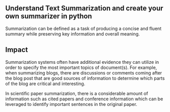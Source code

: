 ## Understand Text Summarization and create your own summarizer in python

Summarization can be defined as a task of producing a concise and fluent summary while preserving key information and overall meaning.

## Impact

Summarization systems often have additional evidence they can utilize in order to specify the most important topics of document(s). For example, when summarizing blogs, there are discussions or comments coming after the blog post that are good sources of information to determine which parts of the blog are critical and interesting.

In scientific paper summarization, there is a considerable amount of information such as cited papers and conference information which can be leveraged to identify important sentences in the original paper.
